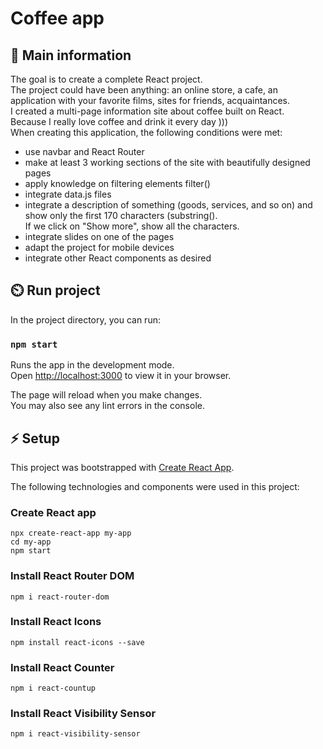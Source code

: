 # Coffee app

## 🦉 Main information

The goal is to create a complete React project.\
The project could have been anything: an online store, a cafe, an application with your favorite films, sites for friends, acquaintances.\
I created a multi-page information site about coffee  built on React.\
Because I really love coffee and drink it every day ))) \
When creating this application, the following conditions were met:
- use navbar and React Router
- make at least 3 working sections of the site with beautifully designed pages
- apply knowledge on filtering elements filter()
- integrate data.js files
- integrate a description of something (goods, services, and so on) and show only the first 170 characters (substring().\
  If we click on "Show more", show all the characters.
- integrate slides on one of the pages
- adapt the project for mobile devices
- integrate other React components as desired


## ⏲️ Run project

In the project directory, you can run:

### `npm start`

Runs the app in the development mode.\
Open [http://localhost:3000](http://localhost:3000) to view it in your browser.

The page will reload when you make changes.\
You may also see any lint errors in the console.

## ⚡ Setup

This project was bootstrapped with [Create React App](https://github.com/facebook/create-react-app). 

The following technologies and components were used in this project:

### Create React app

```
npx create-react-app my-app
cd my-app
npm start
```

### Install React Router DOM

```
npm i react-router-dom
```

### Install React Icons

```
npm install react-icons --save
```

### Install React Counter

```
npm i react-countup
```

### Install React Visibility Sensor

```
npm i react-visibility-sensor
```